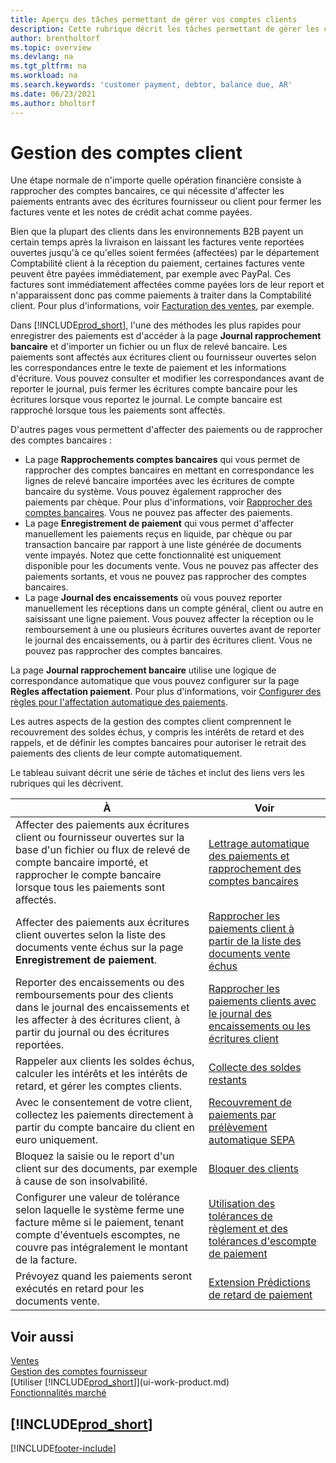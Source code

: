 ```yaml
---
title: Aperçu des tâches permettant de gérer vos comptes clients
description: Cette rubrique décrit les tâches permettant de gérer les clients et d’affecter les paiements aux écritures client ou fournisseur.
author: brentholtorf
ms.topic: overview
ms.devlang: na
ms.tgt_pltfrm: na
ms.workload: na
ms.search.keywords: 'customer payment, debtor, balance due, AR'
ms.date: 06/23/2021
ms.author: bholtorf
---
```

# Gestion des comptes client

Une étape normale de n'importe quelle opération financière consiste à rapprocher des comptes bancaires, ce qui nécessite d'affecter les paiements entrants avec des écritures fournisseur ou client pour fermer les factures vente et les notes de crédit achat comme payées.

Bien que la plupart des clients dans les environnements B2B payent un certain temps après la livraison en laissant les factures vente reportées ouvertes jusqu'à ce qu'elles soient fermées (affectées) par le département Comptabilité client à la réception du paiement, certaines factures vente peuvent être payées immédiatement, par exemple avec PayPal. Ces factures sont immédiatement affectées comme payées lors de leur report et n'apparaissent donc pas comme paiements à traiter dans la Comptabilité client. Pour plus d'informations, voir [Facturation des ventes](sales-how-invoice-sales.md), par exemple.  

Dans [!INCLUDE[prod_short](includes/prod_short.md)], l'une des méthodes les plus rapides pour enregistrer des paiements est d'accéder à la page **Journal rapprochement bancaire** et d'importer un fichier ou un flux de relevé bancaire. Les paiements sont affectés aux écritures client ou fournisseur ouvertes selon les correspondances entre le texte de paiement et les informations d'écriture. Vous pouvez consulter et modifier les correspondances avant de reporter le journal, puis fermer les écritures compte bancaire pour les écritures lorsque vous reportez le journal. Le compte bancaire est rapproché lorsque tous les paiements sont affectés.

D'autres pages vous permettent d'affecter des paiements ou de rapprocher des comptes bancaires :

* La page **Rapprochements comptes bancaires** qui vous permet de rapprocher des comptes bancaires en mettant en correspondance les lignes de relevé bancaire importées avec les écritures de compte bancaire du système. Vous pouvez également rapprocher des paiements par chèque. Pour plus d'informations, voir [Rapprocher des comptes bancaires](bank-how-reconcile-bank-accounts-separately.md). Vous ne pouvez pas affecter des paiements.
* La page **Enregistrement de paiement** qui vous permet d'affecter manuellement les paiements reçus en liquide, par chèque ou par transaction bancaire par rapport à une liste générée de documents vente impayés. Notez que cette fonctionnalité est uniquement disponible pour les documents vente. Vous ne pouvez pas affecter des paiements sortants, et vous ne pouvez pas rapprocher des comptes bancaires.
* La page **Journal des encaissements** où vous pouvez reporter manuellement les réceptions dans un compte général, client ou autre en saisissant une ligne paiement. Vous pouvez affecter la réception ou le remboursement à une ou plusieurs écritures ouvertes avant de reporter le journal des encaissements, ou à partir des écritures client. Vous ne pouvez pas rapprocher des comptes bancaires.

La page **Journal rapprochement bancaire** utilise une logique de correspondance automatique que vous pouvez configurer sur la page **Règles affectation paiement**. Pour plus d'informations, voir [Configurer des règles pour l'affectation automatique des paiements](receivables-how-set-up-payment-application-rules.md).  

Les autres aspects de la gestion des comptes client comprennent le recouvrement des soldes échus, y compris les intérêts de retard et des rappels, et de définir les comptes bancaires pour autoriser le retrait des paiements des clients de leur compte automatiquement.

Le tableau suivant décrit une série de tâches et inclut des liens vers les rubriques qui les décrivent.  

| À | Voir |
| --- | --- |
| Affecter des paiements aux écritures client ou fournisseur ouvertes sur la base d'un fichier ou flux de relevé de compte bancaire importé, et rapprocher le compte bancaire lorsque tous les paiements sont affectés. |[Lettrage automatique des paiements et rapprochement des comptes bancaires](receivables-apply-payments-auto-reconcile-bank-accounts.md) |
| Affecter des paiements aux écritures client ouvertes selon la liste des documents vente échus sur la page **Enregistrement de paiement**. |[Rapprocher les paiements client à partir de la liste des documents vente échus](receivables-how-reconcile-customer-payments-list-unpaid-sales-documents.md) |
| Reporter des encaissements ou des remboursements pour des clients dans le journal des encaissements et les affecter à des écritures client, à partir du journal ou des écritures reportées. |[Rapprocher les paiements clients avec le journal des encaissements ou les écritures client](receivables-how-apply-sales-transactions-manually.md) |
| Rappeler aux clients les soldes échus, calculer les intérêts et les intérêts de retard, et gérer les comptes clients. |[Collecte des soldes restants](receivables-collect-outstanding-balances.md) |
|Avec le consentement de votre client, collectez les paiements directement à partir du compte bancaire du client en euro uniquement.|[Recouvrement de paiements par prélèvement automatique SEPA](finance-collect-payments-with-sepa-direct-debit.md)|
|Bloquez la saisie ou le report d'un client sur des documents, par exemple à cause de son insolvabilité.|[Bloquer des clients](receivables-how-block-customers.md)|
|Configurer une valeur de tolérance selon laquelle le système ferme une facture même si le paiement, tenant compte d'éventuels escomptes, ne couvre pas intégralement le montant de la facture.|[Utilisation des tolérances de règlement et des tolérances d'escompte de paiement](finance-payment-tolerance-and-payment-discount-tolerance.md)|
| Prévoyez quand les paiements seront exécutés en retard pour les documents vente. | [Extension Prédictions de retard de paiement](ui-extensions-late-payment-prediction.md) |

## Voir aussi
[Ventes](sales-manage-sales.md)  
[Gestion des comptes fournisseur](payables-manage-payables.md)  
[Utiliser [!INCLUDE[prod_short](includes/prod_short.md)]](ui-work-product.md)  
[Fonctionnalités marché](ui-across-business-areas.md)

## [!INCLUDE[prod_short](includes/free_trial_md.md)]  


[!INCLUDE[footer-include](includes/footer-banner.md)]
